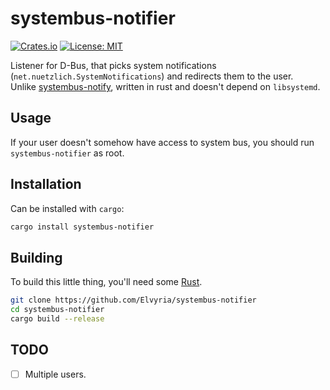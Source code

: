 # systembus-notifier
[![Crates.io](https://img.shields.io/crates/v/systembus-notifier.svg)](https://crates.io/crates/systembus-notifier)
[![License: MIT](https://img.shields.io/badge/License-MIT-yellow.svg)](https://opensource.org/licenses/MIT)

Listener for D-Bus, that picks system notifications (`net.nuetzlich.SystemNotifications`) and redirects them to the user.  
Unlike [systembus-notify](https://github.com/rfjakob/systembus-notify), written in rust and doesn't depend on `libsystemd`.

## Usage

If your user doesn't somehow have access to system bus, you should run `systembus-notifier` as root.

## Installation

Can be installed with `cargo`:

```bash
cargo install systembus-notifier
```

## Building

To build this little thing, you'll need some [Rust](https://www.rust-lang.org/).

```bash
git clone https://github.com/Elvyria/systembus-notifier
cd systembus-notifier
cargo build --release
```

## TODO

- [ ] Multiple users.
